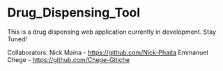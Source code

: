 # Drug_Dispensing_Tool

This is a drug dispensing web application currently in development. Stay Tuned!

Collaborators:
Nick Maina - https://github.com/Nick-Phaita
Emmanuel Chege - https://github.com/Chege-Gitiche
